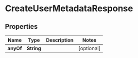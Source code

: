 

# CreateUserMetadataResponse


## Properties

Name | Type | Description | Notes
------------ | ------------- | ------------- | -------------
**anyOf** | **String** |  |  [optional]



